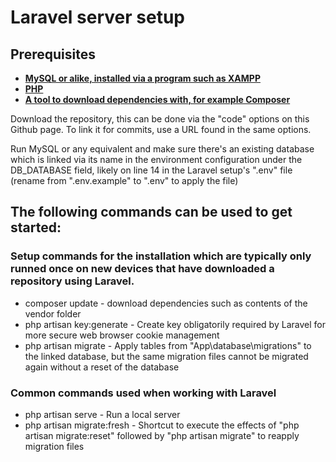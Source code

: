 # Laravel server setup

## Prerequisites

- **[MySQL or alike, installed via a program such as XAMPP](https://www.apachefriends.org/)**
- **[PHP](https://www.php.net/downloads.php)**
- **[A tool to download dependencies with, for example Composer](https://getcomposer.org/download/)**

Download the repository, this can be done via the "code" options on this Github page. To link it for commits, use a URL found in the same options.

Run MySQL or any equivalent and make sure there's an existing database which is linked via its name in the environment configuration under the DB_DATABASE field, likely on line 14 in the Laravel setup's ".env" file (rename from ".env.example" to ".env" to apply the file)

## The following commands can be used to get started:

### Setup commands for the installation which are typically only runned once on new devices that have downloaded a repository using Laravel.
- composer update - download dependencies such as contents of the vendor folder
- php artisan key:generate - Create key obligatorily required by Laravel for more secure web browser cookie management
- php artisan migrate - Apply tables from "App\database\migrations" to the linked database, but the same migration files cannot be migrated again without a reset of the database

### Common commands used when working with Laravel
- php artisan serve - Run a local server
- php artisan migrate:fresh - Shortcut to execute the effects of "php artisan migrate:reset" followed by "php artisan migrate" to reapply migration files